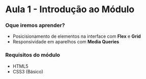 # Aula 1 - Introdução ao Módulo

### Oque iremos aprender?
- Posicisionamento de elementos na interface com **Flex** e **Grid**
- Responsividade em aparelhos com **Media Queries**

### Requisitos do módulo
- HTML5
- CSS3 (Básico)